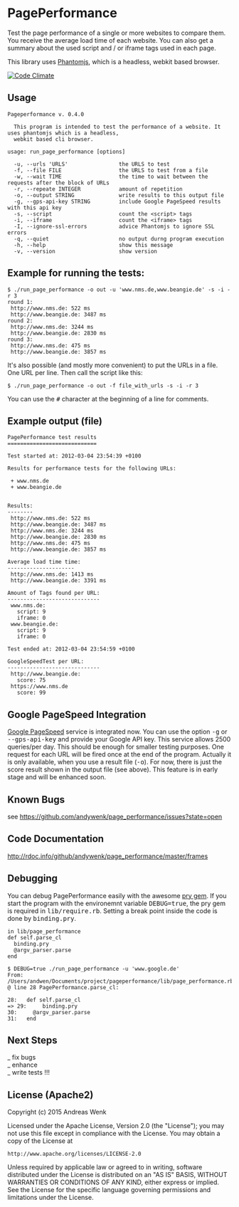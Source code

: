 PagePerformance
===============

Test the page performance of a single or more websites to compare them. You receive
the average load time of each website. You can also get a summary about the used script 
and / or iframe tags used in each page. 

This library uses [Phantomjs](http://code.google.com/p/phantomjs/ "Phantomjs"), which is a 
headless, webkit based browser.

[![Code Climate](https://codeclimate.com/github/andywenk/page_performance.png)](https://codeclimate.com/github/andywenk/page_performance)

Usage
-----

    Pageperformance v. 0.4.0

      This program is intended to test the performance of a website. It uses phantomjs which is a headless,
      webkit based cli browser. 

    usage: run_page_performance [options]

      -u, --urls 'URLS'                the URLS to test
      -f, --file FILE                  the URLS to test from a file
      -w, --wait TIME                  the time to wait between the requests after the block of URLs
      -r, --repeate INTEGER            amount of repetition
      -o, --output STRING              write results to this output file
      -g, --gps-api-key STRING         include Google PageSpeed results with this api key
      -s, --script                     count the <script> tags
      -i, --iframe                     count the <iframe> tags
      -I, --ignore-ssl-errors          advice Phantomjs to ignore SSL errors
      -q, --quiet                      no output durng program execution
      -h, --help                       show this message
      -v, --version                    show version

Example for running the tests:
------------------------------

    $ ./run_page_performance -o out -u 'www.nms.de,www.beangie.de' -s -i -r 3
    round 1:
     http://www.nms.de: 522 ms
     http://www.beangie.de: 3487 ms
    round 2:
     http://www.nms.de: 3244 ms
     http://www.beangie.de: 2830 ms
    round 3:
     http://www.nms.de: 475 ms
     http://www.beangie.de: 3857 ms

It's also possible (and mostly more convenient) to put the URLs in a file. One URL per line. Then call the script like this:

    $ ./run_page_performance -o out -f file_with_urls -s -i -r 3

You can use the <tt>#</tt> character at the beginning of a line for comments.

Example output (file)
---------------------

    PagePerformance test results
    ============================

    Test started at: 2012-03-04 23:54:39 +0100

    Results for performance tests for the following URLs:

     + www.nms.de
     + www.beangie.de


    Results:
    --------
     http://www.nms.de: 522 ms
     http://www.beangie.de: 3487 ms
     http://www.nms.de: 3244 ms
     http://www.beangie.de: 2830 ms
     http://www.nms.de: 475 ms
     http://www.beangie.de: 3857 ms

    Average load time time:
    ---------------------
     http://www.nms.de: 1413 ms
     http://www.beangie.de: 3391 ms

    Amount of Tags found per URL:
    -----------------------------
     www.nms.de:
       script: 9
       iframe: 0
     www.beangie.de:
       script: 9
       iframe: 0

    Test ended at: 2012-03-04 23:54:59 +0100

    GoogleSpeedTest per URL:
    -----------------------------
     http://www.beangie.de:
       score: 75
     https://www.nms.de
       score: 99


Google PageSpeed Integration
----------------------------

[Google PageSpeed](https://developers.google.com/speed/pagespeed/service, "Google PageSpeed") service is integrated now.
You can use the option <tt>-g</tt> or <tt>--gps-api-key</tt> and provide your Google API key. This service allows 2500 queries/per day. 
This should be enough for smaller testing purposes. One request for each URL will be fired once at the end of the 
program. Actually it is only available, when you use a result file (<tt>-o</tt>). For now, there is just the score result shown
in the output file (see above). This feature is in early stage and will be enhanced soon.  

Known Bugs
----------

see https://github.com/andywenk/page_performance/issues?state=open

Code Documentation
------------------

http://rdoc.info/github/andywenk/page_performance/master/frames

Debugging
---------

You can debug PagePerformance easily with the awesome [pry gem](http://pry.github.com/). If you start the
program with the environemnt variable <tt>DEBUG=true</tt>, the pry gem is required in <tt>lib/require.rb</tt>. Setting a 
break point inside the code is done by <tt>binding.pry</tt>.

    in lib/page_performance
    def self.parse_cl
      binding.pry
      @argv_parser.parse
    end

    $ DEBUG=true ./run_page_performance -u 'www.google.de'
    From: /Users/andwen/Documents/project/pageperformance/lib/page_performance.rb @ line 28 PagePerformance.parse_cl:

    28:   def self.parse_cl
    => 29:     binding.pry
    30:     @argv_parser.parse
    31:   end

Next Steps
----------

_ fix bugs  
_ enhance  
_ write tests !!!  

License (Apache2)
-----------------

Copyright (c) 2015 Andreas Wenk

Licensed under the Apache License, Version 2.0 (the "License");
you may not use this file except in compliance with the License.
You may obtain a copy of the License at

    http://www.apache.org/licenses/LICENSE-2.0

Unless required by applicable law or agreed to in writing, software
distributed under the License is distributed on an "AS IS" BASIS,
WITHOUT WARRANTIES OR CONDITIONS OF ANY KIND, either express or implied.
See the License for the specific language governing permissions and
limitations under the License.


